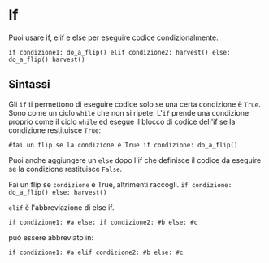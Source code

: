 # If
Puoi usare if, elif e else per eseguire codice condizionalmente.

`if condizione1:
	do_a_flip()
elif condizione2:
	harvest()
else:
	do_a_flip()
	harvest()`

## Sintassi
Gli `if` ti permettono di eseguire codice solo se una certa condizione è `True`. Sono come un ciclo `while` che non si ripete.
L'`if` prende una condizione proprio come il ciclo `while` ed esegue il blocco di codice dell'if se la condizione restituisce `True`:

`#fai un flip se la condizione è True
if condizione:
	do_a_flip()`

Puoi anche aggiungere un `else` dopo l'if che definisce il codice da eseguire se la condizione restituisce `False`.

Fai un flip se `condizione` è True, altrimenti raccogli.
`if condizione:
	do_a_flip()
else:
	harvest()`

`elif` è l'abbreviazione di else if.

`if condizione1:
	#a
else:
	if condizione2:
		#b
	else:
		#c`

può essere abbreviato in:

`if condizione1:
	#a
elif condizione2:
	#b
else:
	#c`
